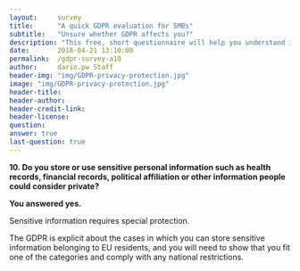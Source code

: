 ```yaml
---
layout:     survey
title:      "A quick GDPR evaluation for SMBs"
subtitle:   "Unsure whether GDPR affects you?"
description: "This free, short questionnaire will help you understand if you need to take action regarding GDPR. Take two minutes to see where you fall and get important information on how to take the next steps."
date:       2018-04-21 13:10:00
permalink:  /gdpr-survey-a10
author:     dario.pw Staff
header-img: "img/GDPR-privacy-protection.jpg"
image: "img/GDPR-privacy-protection.jpg"
header-title:
header-author:
header-credit-link:
header-license:
question:
answer: true
last-question: true
---
```


**10. Do you store or use sensitive personal information such as health records, financial records, political affiliation or other information people could consider private?**

**You answered yes.**

Sensitive information requires special protection.

The GDPR is explicit about the cases in which you can store sensitive information belonging to EU residents, and you will need to show that you fit one of the categories and comply with any national restrictions.
